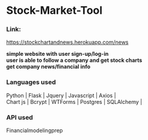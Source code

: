 # Stock-Market-Tool

### Link:

https://stockchartandnews.herokuapp.com/news

**simple website with user sign-up/log-in**<br>
**user is able to follow a company and get stock charts** <br>
**get company news/financial info**

### Languages used

Python | Flask | Jquery | Javascript | Axios |<br>
Chart js | Bcrypt | WTForms | Postgres | SQLAlchemy | <br>

### API used

Financialmodelingprep
